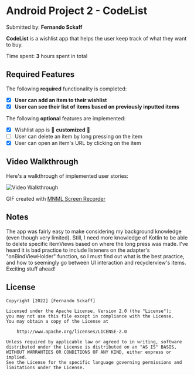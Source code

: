 # Android Project 2 - CodeList

Submitted by: **Fernando Sckaff**

**CodeList** is a wishlist app that helps the user keep track of what they want to buy.

Time spent: **3** hours spent in total

## Required Features

The following **required** functionality is completed:

- [x] **User can add an item to their wishlist**
- [x] **User can see their list of items based on previously inputted items**

The following **optional** features are implemented:

- [x] Wishlist app is 🎨 **customized** 🎨
- [ ] User can delete an item by long pressing on the item
- [x] User can open an item's URL by clicking on the item

## Video Walkthrough

Here's a walkthrough of implemented user stories:

<img src='app_demo.gif' title='Video Walkthrough' width='' alt='Video Walkthrough' />

GIF created with [MNML Screen Recorder](https://play.google.com/store/apps/details?id=easy.screenrecord)

## Notes
The app was fairly easy to make considering my background knowledge (even though very limited). Still, I need more knowledge of Kotlin to be able to delete specific itemViews based on where the long press was made. I've heard it is bad practice to include listeners on the adapter's "onBindViewHolder" function, so I must find out what is the best practice, and how to seemingly go between UI interaction and recyclerview's items. Exciting stuff ahead!

## License

    Copyright [2022] [Fernando Sckaff]

    Licensed under the Apache License, Version 2.0 (the "License");
    you may not use this file except in compliance with the License.
    You may obtain a copy of the License at

        http://www.apache.org/licenses/LICENSE-2.0

    Unless required by applicable law or agreed to in writing, software
    distributed under the License is distributed on an "AS IS" BASIS,
    WITHOUT WARRANTIES OR CONDITIONS OF ANY KIND, either express or implied.
    See the License for the specific language governing permissions and
    limitations under the License.